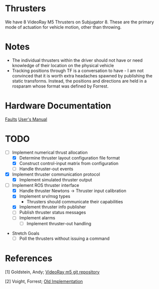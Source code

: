 Thrusters
=========

We have 8 VideoRay M5 Thrusters on Subjugator 8. These are the primary mode of actuation for vehicle motion, other than throwing.

# Notes

- The individual thrusters within the driver should not have or need knowledge of their location on the physical vehicle
- Tracking positions through TF is a conversation to have - I am not convinced that it is worth extra  headaches spawned by publishing the static transforms. Instead, the positions and directions are held in a rosparam whose format was defined by Forrest.

# Hardware Documentation
[Faults](http://download.videoray.com/documentation/m5_thruster/html/configuration_mode.html)
[User's Manual](http://download.videoray.com/documentation/m5_thruster/html/)

# TODO

* [ ] Implement numerical thrust allocation
    * [x] Determine thruster layout configuration file format
    * [x] Construct control-input matrix from configuration
    * [ ] Handle thruster-out events
* [x] Implement thruster communication protocol
    * [x] Implement simulated thruster output
* [ ] Implement ROS thruster interface
    * [x] Handle thruster Newtons -> Thruster input calibration
    * [x] Implement srv/msg types
        * Thrusters should communicate their capabilities
    * [x] Implement thruster info publisher
    * [ ] Publish thruster status messages
    * [ ] Implement alarms
        * [ ] Implement thruster-out handling

* Stretch Goals
    * [ ] Poll the thrusters without issuing a command

# References

[1] Goldstein, Andy; [VideoRay m5 git repository](https://github.com/videoray/Thruster)

[2] Voight, Forrest; [Old Implementation](https://github.com/uf-mil/software-common/blob/master/videoray_m5_thruster_driver/scripts/videoray_m5_thruster_driver)
